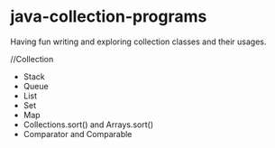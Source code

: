 # java-collection-programs
Having fun writing and exploring collection classes and their usages.

//Collection
- Stack
- Queue
- List
- Set
- Map
- Collections.sort(<List>) and Arrays.sort(<Array>)
- Comparator and Comparable

